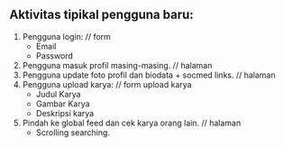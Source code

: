 ## Aktivitas tipikal pengguna baru:
1. Pengguna login: // form
	- Email
	- Password
2. Pengguna masuk profil masing-masing. // halaman 
3. Pengguna update foto profil dan biodata + socmed links. // halaman 
4. Pengguna upload karya: // form upload karya
	- Judul Karya
	- Gambar Karya
	- Deskripsi karya
5. Pindah ke global feed dan cek karya orang lain. // halaman
	- Scrolling searching.
